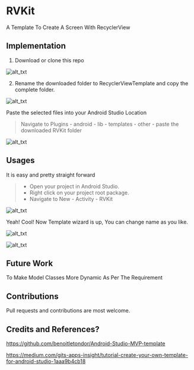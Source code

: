 # RVKit
A Template To Create A Screen With RecyclerView

Implementation
--------------

1. Download or clone this repo

![alt_txt](https://i.ibb.co/FhTtx4Q/1-Download-Repo.png)

2. Rename the downloaded folder to RecyclerViewTemplate and copy the complete folder.

![alt_txt](https://i.ibb.co/F5JLYRx/2-Rename-Copy.png)

Paste the selected files into your Android Studio Location

> Navigate to Plugins - android - lib - templates - other - paste the downloaded RVKit folder

![alt_txt](https://i.ibb.co/Lk54Zfq/3-location.png)

Usages
------

It is easy and pretty straight forward

> - Open your project in Android Studio.
> - Right click on your project root package.
> - Navigate to New - Activity - RVKit

![alt_txt](https://i.ibb.co/Rz5cVxV/4-Android-Studio.png)

Yeah! Cool! Now Template wizard is up, You can change name as you like.

![alt_txt](https://i.ibb.co/ygGNd8n/5-step1.png)

![alt_txt](https://i.ibb.co/rMqLpDb/5-steo2.png)


Future Work
--------

To Make Model Classes More Dynamic As Per The Requirement

Contributions
-------------

Pull requests and contributions are most welcome.


Credits and References?
-----------------------

https://github.com/benoitletondor/Android-Studio-MVP-template

https://medium.com/gits-apps-insight/tutorial-create-your-own-template-for-android-studio-1aaa9b4cb18

